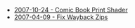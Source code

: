 * [2007-10-24 - Comic Book Print Shader](/dev/glsl)
* [2007-04-09 - Fix Wayback Zips](/dev/c/wayback-zip)

